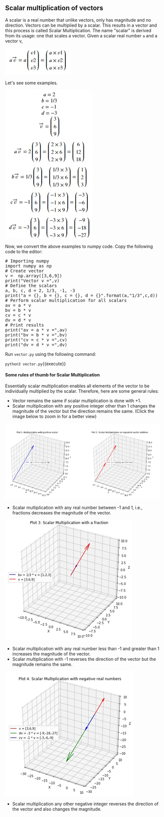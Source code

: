 ## Scalar multiplication of vectors
A scalar is a real number that unlike vectors, only has magnitude and no direction. Vectors can be multiplied by a scalar. This results in a vector and this process is called Scalar Multiplication. The name "scalar" is derived from its usage: one that scales a vector. Given a scalar real number `a` and a vector v,

![Scalar multiplication 1](./assets/sm1.jpg)

Let's see some examples.

![Scalar multiplication 2](./assets/sm2.jpg)

Now, we convert the above examples to numpy code. Copy the following code to the editor:

<pre class="file" data-filename="vector.py" data-target="replace">
# Importing numpy
import numpy as np
# Create vector
v =  np.array([3,6,9])
print("Vector v =",v)
# Define the scalars
a, b, c, d = 2, 1/3, -1, -3
print("a = {}, b = {}, c = {}, d = {}".format(a,"1/3",c,d))
# Perform scalar multiplication for all scalars
av = a * v
bv = b * v
cv = c * v
dv = d * v
# Print results
print("av = a * v =",av)
print("bv = b * v =",bv)
print("cv = c * v =",cv)
print("dv = d * v =",dv)
</pre>

Run `vector.py` using the following command:

`python3 vector.py`{{execute}}

#### Some rules of thumb for Scalar Multiplication
Essentially scalar multiplication enables all elements of the vector to be individually multiplied by the scalar. Therefore, here are some general rules:
* Vector remains the same if scalar multiplication is done with +1.
* Scalar multiplication with any positive integer other than 1 changes the magnitude of the vector but the direction remains the same. (Click the image below to zoom in for a better view)

![Scalar multiplication 3](./assets/sm3.jpg)
* Scalar multiplication with any real number between -1 and 1, i.e., fractions decreases the magnitude of the vector.

![Scalar multiplication 4](./assets/sm4.jpg)
* Scalar multiplication with any real number less than -1 and greater than 1 increases the magnitude of the vector.
* Scalar multiplication with -1 reverses the direction of the vector but the magnitude remains the same.

![Scalar multiplication 5](./assets/sm5.jpg)
* Scalar multiplication any other negative integer reverses the direction of the vector and also changes the magnitude.